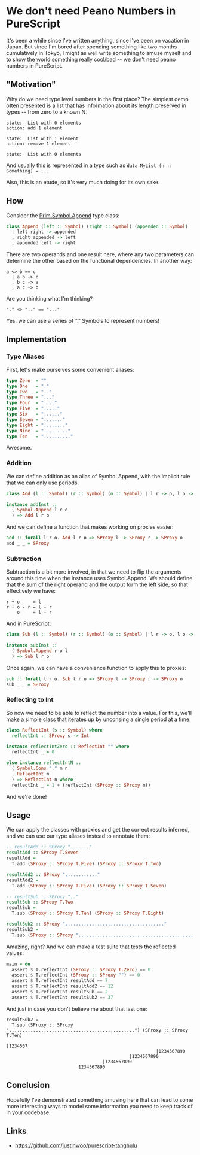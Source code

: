 # We don't need Peano Numbers in PureScript

It's been a while since I've written anything, since I've been on vacation in Japan. But since I'm bored after spending something like two months cumulatively in Tokyo, I might as well write something to amuse myself and to show the world something really cool/bad -- we don't need peano numbers in PureScript.

## "Motivation"

Why do we need type level numbers in the first place? The simplest demo often presented is a list that has information about its length preserved in types -- from zero to a known N:

```
state:  List with 0 elements
action: add 1 element

state:  List with 1 element
action: remove 1 element

state:  List with 0 elements
```

And usually this is represented in a type such as `data MyList (n :: Something) = ...`

Also, this is an etude, so it's very much doing for its own sake.

## How

Consider the [Prim.Symbol.Append](https://pursuit.purescript.org/builtins/docs/Prim.Symbol#t:Append) type class:

```hs
class Append (left :: Symbol) (right :: Symbol) (appended :: Symbol)
  | left right -> appended
  , right appended -> left
  , appended left -> right
```

There are two operands and one result here, where any two parameters can determine the other based on the functional dependencies. In another way:

```
a <> b == c
  | a b -> c
  , b c -> a
  , a c -> b
```

Are you thinking what I'm thinking?

```
"." <> ".." == "..."
```

Yes, we can use a series of "." Symbols to represent numbers!

## Implementation

### Type Aliases

First, let's make ourselves some convenient aliases:

```hs
type Zero  = ""
type One   = "."
type Two   = ".."
type Three = "..."
type Four  = "...."
type Five  = "....."
type Six   = "......"
type Seven = "......."
type Eight = "........"
type Nine  = "........."
type Ten   = ".........."
```

Awesome.

### Addition

We can define addition as an alias of Symbol Append, with the implicit rule that we can only use periods.

```hs
class Add (l :: Symbol) (r :: Symbol) (o :: Symbol) | l r -> o, l o -> r, r o -> l

instance addInst ::
  ( Symbol.Append l r o
  ) => Add l r o
```

And we can define a function that makes working on proxies easier:

```hs
add :: forall l r o. Add l r o => SProxy l -> SProxy r -> SProxy o
add _ _ = SProxy
```

### Subtraction

Subtraction is a bit more involved, in that we need to flip the arguments around this time when the instance uses Symbol.Append. We should define that the sum of the right operand and the output form the left side, so that effectively we have:

```
r + o     = l
r + o - r = l - r
    o     = l - r
```

And in PureScript:

```hs
class Sub (l :: Symbol) (r :: Symbol) (o :: Symbol) | l r -> o, l o -> r, r o -> l

instance subInst ::
  ( Symbol.Append r o l
  ) => Sub l r o
```

Once again, we can have a convenience function to apply this to proxies:

```hs
sub :: forall l r o. Sub l r o => SProxy l -> SProxy r -> SProxy o
sub _ _ = SProxy
```

### Reflecting to Int

So now we need to be able to reflect the number into a value. For this, we'll make a simple class that iterates up by unconsing a single period at a time:

```hs
class ReflectInt (s :: Symbol) where
  reflectInt :: SProxy s -> Int

instance reflectIntZero :: ReflectInt "" where
  reflectInt _ = 0

else instance reflectIntN ::
  ( Symbol.Cons "." m n
  , ReflectInt m
  ) => ReflectInt n where
  reflectInt _ = 1 + (reflectInt (SProxy :: SProxy m))
```

And we're done!

## Usage

We can apply the classes with proxies and get the correct results inferred, and we can use our type aliases instead to annotate them:

```hs
-- resultAdd :: SProxy "......."
resultAdd :: SProxy T.Seven
resultAdd =
  T.add (SProxy :: SProxy T.Five) (SProxy :: SProxy T.Two)

resultAdd2 :: SProxy "............"
resultAdd2 =
  T.add (SProxy :: SProxy T.Five) (SProxy :: SProxy T.Seven)

-- resultSub :: SProxy ".."
resultSub :: SProxy T.Two
resultSub =
  T.sub (SProxy :: SProxy T.Ten) (SProxy :: SProxy T.Eight)

resultSub2 :: SProxy "....................................."
resultSub2 =
  T.sub (SProxy :: SProxy "...............................................") (SProxy :: SProxy T.Ten)
```

Amazing, right? And we can make a test suite that tests the reflected values:

```hs
main = do
  assert $ T.reflectInt (SProxy :: SProxy T.Zero) == 0
  assert $ T.reflectInt (SProxy :: SProxy "") == 0
  assert $ T.reflectInt resultAdd == 7
  assert $ T.reflectInt resultAdd2 == 12
  assert $ T.reflectInt resultSub == 2
  assert $ T.reflectInt resultSub2 == 37
```

And just in case you don't believe me about that last one:

```
resultSub2 =
  T.sub (SProxy :: SProxy "...............................................") (SProxy :: SProxy T.Ten)
                                                                  |1234567
                                                        |1234567890
                                              |1234567890
                                    |1234567890
                           1234567890
```

## Conclusion

Hopefully I've demonstrated something amusing here that can lead to some more interesting ways to model some information you need to keep track of in your codebase.

## Links

* <https://github.com/justinwoo/purescript-tanghulu>